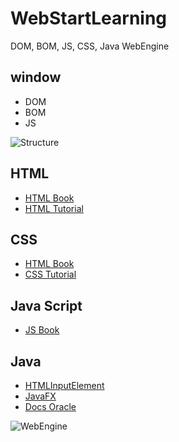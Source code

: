 # WebStartLearning
DOM, BOM, JS, CSS, Java WebEngine

## window
* DOM
* BOM
* JS

![Structure](https://learn.javascript.ru/article/browser-environment/windowObjects.svg)



## HTML

* [HTML Book](http://htmlbook.ru/)
* [HTML Tutorial](https://www.w3schools.com/html/default.asp)

## CSS

* [HTML Book](http://htmlbook.ru/samcss)
* [CSS Tutorial](https://www.w3schools.com/js/default.asp)

## Java Script

* [JS Book](https://learn.javascript.ru/)

## Java

* [HTMLInputElement](http://edelstein.pebbles.cs.cmu.edu/jadeite/main.php?api=java6&state=class&package=org.w3c.dom.html&class=HTMLInputElement)
* [JavaFX](https://o7planning.org/ru/11151/javafx-webview-and-webengine-tutorial)
* [Docs Oracle](https://docs.oracle.com/javafx/2/webview/jfxpub-webview.htm)

![WebEngine](https://docs.oracle.com/javafx/2/webview/img/webview-structure.png)
